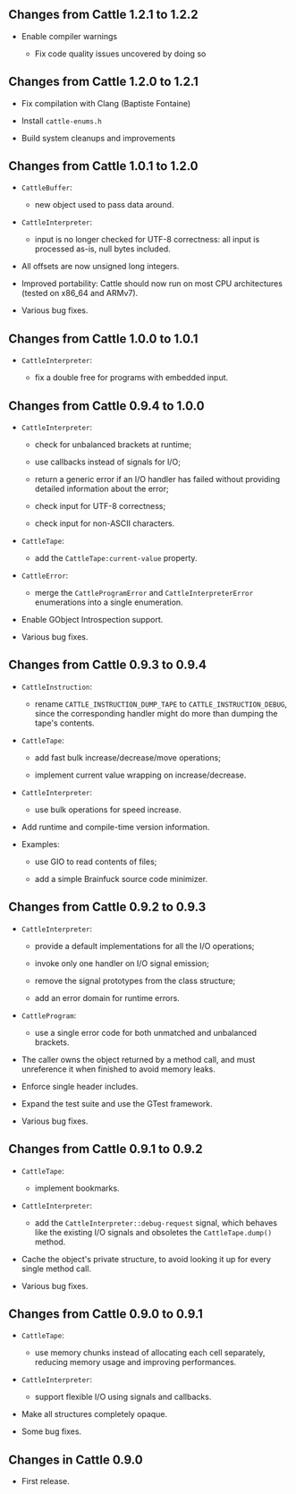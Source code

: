 Changes from Cattle 1.2.1 to 1.2.2
----------------------------------

  * Enable compiler warnings

    - Fix code quality issues uncovered by doing so


Changes from Cattle 1.2.0 to 1.2.1
----------------------------------

  * Fix compilation with Clang (Baptiste Fontaine)

  * Install `cattle-enums.h`

  * Build system cleanups and improvements


Changes from Cattle 1.0.1 to 1.2.0
----------------------------------

  * `CattleBuffer`:

    - new object used to pass data around.

  * `CattleInterpreter`:

    - input is no longer checked for UTF-8 correctness: all input is
      processed as-is, null bytes included.

  * All offsets are now unsigned long integers.

  * Improved portability: Cattle should now run on most CPU
    architectures (tested on x86_64 and ARMv7).

  * Various bug fixes.


Changes from Cattle 1.0.0 to 1.0.1
----------------------------------

  * `CattleInterpreter`:

    - fix a double free for programs with embedded input.


Changes from Cattle 0.9.4 to 1.0.0
----------------------------------

  * `CattleInterpreter`:

    - check for unbalanced brackets at runtime;

    - use callbacks instead of signals for I/O;

    - return a generic error if an I/O handler has failed without
      providing detailed information about the error;

    - check input for UTF-8 correctness;

    - check input for non-ASCII characters.

  * `CattleTape`:

    - add the `CattleTape:current-value` property.

  * `CattleError`:

    - merge the `CattleProgramError` and `CattleInterpreterError`
      enumerations into a single enumeration.

  * Enable GObject Introspection support.

  * Various bug fixes.


Changes from Cattle 0.9.3 to 0.9.4
----------------------------------

  * `CattleInstruction`:

    - rename `CATTLE_INSTRUCTION_DUMP_TAPE` to `CATTLE_INSTRUCTION_DEBUG`,
      since the corresponding handler might do more than dumping the
      tape's contents.

  * `CattleTape`:

    - add fast bulk increase/decrease/move operations;

    - implement current value wrapping on increase/decrease.

  * `CattleInterpreter`:

    - use bulk operations for speed increase.

  * Add runtime and compile-time version information.

  * Examples:

    - use GIO to read contents of files;

    - add a simple Brainfuck source code minimizer.


Changes from Cattle 0.9.2 to 0.9.3
----------------------------------

  * `CattleInterpreter`:

    - provide a default implementations for all the I/O operations;

    - invoke only one handler on I/O signal emission;

    - remove the signal prototypes from the class structure;

    - add an error domain for runtime errors.

  * `CattleProgram`:

    - use a single error code for both unmatched and unbalanced brackets.

  * The caller owns the object returned by a method call, and must
    unreference it when finished to avoid memory leaks.

  * Enforce single header includes.

  * Expand the test suite and use the GTest framework.

  * Various bug fixes.


Changes from Cattle 0.9.1 to 0.9.2
----------------------------------

  * `CattleTape`:

    - implement bookmarks.

  * `CattleInterpreter`:

    - add the `CattleInterpreter::debug-request` signal, which behaves like
      the existing I/O signals and obsoletes the `CattleTape.dump()` method.

  * Cache the object's private structure, to avoid looking it up for
    every single method call.

  * Various bug fixes.


Changes from Cattle 0.9.0 to 0.9.1
----------------------------------

  * `CattleTape`:

    - use memory chunks instead of allocating each cell separately,
      reducing memory usage and improving performances.

  * `CattleInterpreter`:

    - support flexible I/O using signals and callbacks.

  * Make all structures completely opaque.

  * Some bug fixes.


Changes in Cattle 0.9.0
-----------------------

  * First release.
